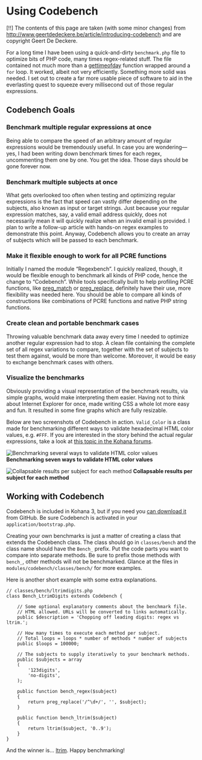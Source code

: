 # Using Codebench

[!!] The contents of this page are taken (with some minor changes) from <http://www.geertdedeckere.be/article/introducing-codebench> and are copyright Geert De Deckere.

For a long time I have been using a quick-and-dirty `benchmark.php` file to optimize bits of PHP code, many times regex-related stuff. The file contained not much more than a [gettimeofday](http://php.net/gettimeofday) function wrapped around a `for` loop. It worked, albeit not very efficiently. Something more solid was needed. I set out to create a far more usable piece of software to aid in the everlasting quest to squeeze every millisecond out of those regular expressions.

## Codebench Goals

### Benchmark multiple regular expressions at once

Being able to compare the speed of an arbitrary amount of regular expressions would be tremendously useful. In case you are wondering—yes, I had been writing down benchmark times for each regex, uncommenting them one by one. You get the idea. Those days should be gone forever now.

### Benchmark multiple subjects at once

What gets overlooked too often when testing and optimizing regular expressions is the fact that speed can vastly differ depending on the subjects, also known as input or target strings. Just because your regular expression matches, say, a valid email address quickly, does not necessarily mean it will quickly realize when an invalid email is provided. I plan to write a follow-up article with hands-on regex examples to demonstrate this point. Anyway, Codebench allows you to create an array of subjects which will be passed to each benchmark.

### Make it flexible enough to work for all PCRE functions

Initially I named the module “Regexbench”. I quickly realized, though, it would be flexible enough to benchmark all kinds of PHP code, hence the change to “Codebench”. While tools specifically built to help profiling PCRE functions, like [preg_match](http://php.net/preg_match) or [preg_replace](http://php.net/preg_replace), definitely have their use, more flexibility was needed here. You should be able to compare all kinds of constructions like combinations of PCRE functions and native PHP string functions.

### Create clean and portable benchmark cases

Throwing valuable benchmark data away every time I needed to optimize another regular expression had to stop. A clean file containing the complete set of all regex variations to compare, together with the set of subjects to test them against, would be more than welcome. Moreover, it would be easy to exchange benchmark cases with others.

### Visualize the benchmarks

Obviously providing a visual representation of the benchmark results, via simple graphs, would make interpreting them easier. Having not to think about Internet Explorer for once, made writing CSS a whole lot more easy and fun. It resulted in some fine graphs which are fully resizable.

Below are two screenshots of Codebench in action. `Valid_Color` is a class made for benchmarking different ways to validate hexadecimal HTML color values, e.g. `#FFF`. If you are interested in the story behind the actual regular expressions, take a look at [this topic in the Kohana forums](http://forum.kohanaphp.com/comments.php?DiscussionID=2192).

![Benchmarking several ways to validate HTML color values](codebench_screenshot1.png)
**Benchmarking seven ways to validate HTML color values**

![Collapsable results per subject for each method](codebench_screenshot1.png)
**Collapsable results per subject for each method**

## Working with Codebench

Codebench is included in Kohana 3, but if you need you [can download it](http://github.com/GeertDD/codebench/tree/master) from GitHub. Be sure Codebench is activated in your `application/bootstrap.php`.

Creating your own benchmarks is just a matter of creating a class that extends the Codebench class.  The class should go in `classes/bench` and the class name should have the `Bench_` prefix.  Put the code parts you want to compare into separate methods. Be sure to prefix those methods with `bench_`, other methods will not be benchmarked. Glance at the files in `modules/codebench/classes/bench/` for more examples.

Here is another short example with some extra explanations.
	
	// classes/bench/ltrimdigits.php
	class Bench_LtrimDigits extends Codebench {
	
		// Some optional explanatory comments about the benchmark file.
		// HTML allowed. URLs will be converted to links automatically.
		public $description = 'Chopping off leading digits: regex vs ltrim.';
	
		// How many times to execute each method per subject.
		// Total loops = loops * number of methods * number of subjects
		public $loops = 100000;
	
		// The subjects to supply iteratively to your benchmark methods.
		public $subjects = array
		(
			'123digits',
			'no-digits',
		);
	
		public function bench_regex($subject)
		{
			return preg_replace('/^\d+/', '', $subject);
		}
	
		public function bench_ltrim($subject)
		{
			return ltrim($subject, '0..9');
		}
	}
	
	

And the winner is… [ltrim](http://php.net/ltrim). Happy benchmarking!